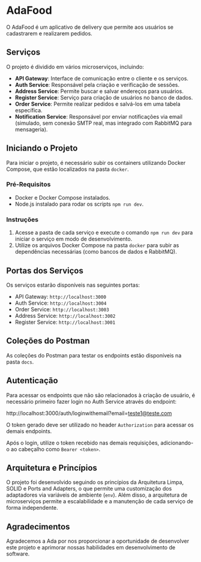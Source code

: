 # AdaFood

O AdaFood é um aplicativo de delivery que permite aos usuários se cadastrarem e realizarem pedidos.

## Serviços

O projeto é dividido em vários microserviços, incluindo:

- **API Gateway**: Interface de comunicação entre o cliente e os serviços.
- **Auth Service**: Responsável pela criação e verificação de sessões.
- **Address Service**: Permite buscar e salvar endereços para usuários.
- **Register Service**: Serviço para criação de usuários no banco de dados.
- **Order Service**: Permite realizar pedidos e salvá-los em uma tabela específica.
- **Notification Service**: Responsável por enviar notificações via email (simulado, sem conexão SMTP real, mas integrado com RabbitMQ para mensageria).

## Iniciando o Projeto

Para iniciar o projeto, é necessário subir os containers utilizando Docker Compose, que estão localizados na pasta `docker`.

### Pré-Requisitos

- Docker e Docker Compose instalados.
- Node.js instalado para rodar os scripts `npm run dev`.

### Instruções

1. Acesse a pasta de cada serviço e execute o comando `npm run dev` para iniciar o serviço em modo de desenvolvimento.
2. Utilize os arquivos Docker Compose na pasta `docker` para subir as dependências necessárias (como bancos de dados e RabbitMQ).

## Portas dos Serviços

Os serviços estarão disponíveis nas seguintes portas:

- API Gateway: `http://localhost:3000`
- Auth Service: `http://localhost:3004`
- Order Service: `http://localhost:3003`
- Address Service: `http://localhost:3002`
- Register Service: `http://localhost:3001`

## Coleções do Postman

As coleções do Postman para testar os endpoints estão disponíveis na pasta `docs`.

## Autenticação

Para acessar os endpoints que não são relacionados à criação de usuário, é necessário primeiro fazer login no Auth Service através do endpoint:

http://localhost:3000/auth/loginwithemail?email=teste1@teste.com

O token gerado deve ser utilizado no header `Authorization` para acessar os demais endpoints.

Após o login, utilize o token recebido nas demais requisições, adicionando-o ao cabeçalho como `Bearer <token>`.

## Arquitetura e Princípios

O projeto foi desenvolvido seguindo os princípios da Arquitetura Limpa, SOLID e Ports and Adapters, o que permite uma customização dos adaptadores via variáveis de ambiente (`env`). Além disso, a arquitetura de microserviços permite a escalabilidade e a manutenção de cada serviço de forma independente.

## Agradecimentos

Agradecemos a Ada por nos proporcionar a oportunidade de desenvolver este projeto e aprimorar nossas habilidades em desenvolvimento de software.